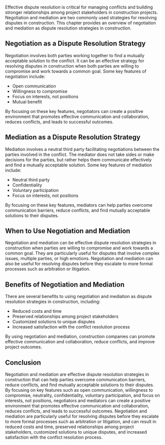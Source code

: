 
Effective dispute resolution is critical for managing conflicts and building stronger relationships among project stakeholders in construction projects. Negotiation and mediation are two commonly used strategies for resolving disputes in construction. This chapter provides an overview of negotiation and mediation as dispute resolution strategies in construction.

Negotiation as a Dispute Resolution Strategy
--------------------------------------------

Negotiation involves both parties working together to find a mutually acceptable solution to the conflict. It can be an effective strategy for resolving disputes in construction when both parties are willing to compromise and work towards a common goal. Some key features of negotiation include:

* Open communication
* Willingness to compromise
* Focus on interests, not positions
* Mutual benefit

By focusing on these key features, negotiators can create a positive environment that promotes effective communication and collaboration, reduces conflicts, and leads to successful outcomes.

Mediation as a Dispute Resolution Strategy
------------------------------------------

Mediation involves a neutral third party facilitating negotiations between the parties involved in the conflict. The mediator does not take sides or make decisions for the parties, but rather helps them communicate effectively and find a mutually acceptable solution. Some key features of mediation include:

* Neutral third party
* Confidentiality
* Voluntary participation
* Focus on interests, not positions

By focusing on these key features, mediators can help parties overcome communication barriers, reduce conflicts, and find mutually acceptable solutions to their disputes.

When to Use Negotiation and Mediation
-------------------------------------

Negotiation and mediation can be effective dispute resolution strategies in construction when parties are willing to compromise and work towards a common goal. They are particularly useful for disputes that involve complex issues, multiple parties, or high emotions. Negotiation and mediation can also be useful for resolving disputes before they escalate to more formal processes such as arbitration or litigation.

Benefits of Negotiation and Mediation
-------------------------------------

There are several benefits to using negotiation and mediation as dispute resolution strategies in construction, including:

* Reduced costs and time
* Preserved relationships among project stakeholders
* Customized solutions to unique disputes
* Increased satisfaction with the conflict resolution process

By using negotiation and mediation, construction companies can promote effective communication and collaboration, reduce conflicts, and improve project outcomes.

Conclusion
----------

Negotiation and mediation are effective dispute resolution strategies in construction that can help parties overcome communication barriers, reduce conflicts, and find mutually acceptable solutions to their disputes. By focusing on key features such as open communication, willingness to compromise, neutrality, confidentiality, voluntary participation, and focus on interests, not positions, negotiators and mediators can create a positive environment that promotes effective communication and collaboration, reduces conflicts, and leads to successful outcomes. Negotiation and mediation are particularly useful for resolving disputes before they escalate to more formal processes such as arbitration or litigation, and can result in reduced costs and time, preserved relationships among project stakeholders, customized solutions to unique disputes, and increased satisfaction with the conflict resolution process.
